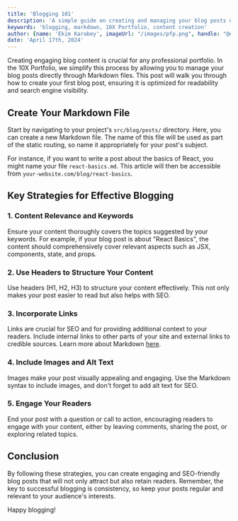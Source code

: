 ```yaml
---
title: 'Blogging 101'
description: 'A simple guide on creating and managing your blog posts using Markdown in the 10X Portfolio.'
keywords: 'blogging, markdown, 10X Portfolio, content creation'
author: {name: 'Ekim Karabey', imageUrl: "/images/pfp.png", handle: "@ekimerton", url: "https://www.twitter.com/ekimerton"}
date: 'April 17th, 2024'
---
```


Creating engaging blog content is crucial for any professional portfolio. In the 10X Portfolio, we simplify this process by allowing you to manage your blog posts directly through Markdown files. This post will walk you through how to create your first blog post, ensuring it is optimized for readability and search engine visibility.

## Create Your Markdown File

Start by navigating to your project's `src/blog/posts/` directory. Here, you can create a new Markdown file. The name of this file will be used as part of the static routing, so name it appropriately for your post's subject.

For instance, if you want to write a post about the basics of React, you might name your file `react-basics.md`. This article will then be accessible from `your-website.com/blog/react-basics`.

## Key Strategies for Effective Blogging

### 1. **Content Relevance and Keywords**

Ensure your content thoroughly covers the topics suggested by your keywords. For example, if your blog post is about "React Basics", the content should comprehensively cover relevant aspects such as JSX, components, state, and props.

### 2. **Use Headers to Structure Your Content**

Use headers (H1, H2, H3) to structure your content effectively. This not only makes your post easier to read but also helps with SEO.

### 3. **Incorporate Links**

Links are crucial for SEO and for providing additional context to your readers. Include internal links to other parts of your site and external links to credible sources. Learn more about Markdown [here](https://www.markdownguide.org).

### 4. **Include Images and Alt Text**

Images make your post visually appealing and engaging. Use the Markdown syntax to include images, and don't forget to add alt text for SEO.

### 5. **Engage Your Readers**

End your post with a question or call to action, encouraging readers to engage with your content, either by leaving comments, sharing the post, or exploring related topics.

## Conclusion

By following these strategies, you can create engaging and SEO-friendly blog posts that will not only attract but also retain readers. Remember, the key to successful blogging is consistency, so keep your posts regular and relevant to your audience's interests.

Happy blogging!
